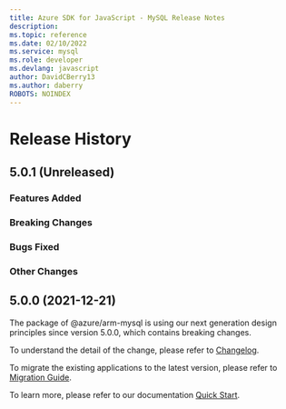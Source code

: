 ```yaml
---
title: Azure SDK for JavaScript - MySQL Release Notes
description: 
ms.topic: reference
ms.date: 02/10/2022
ms.service: mysql
ms.role: developer
ms.devlang: javascript
author: DavidCBerry13
ms.author: daberry
ROBOTS: NOINDEX
---
```

# Release History

## 5.0.1 (Unreleased)

### Features Added

### Breaking Changes

### Bugs Fixed

### Other Changes

## 5.0.0 (2021-12-21)

The package of @azure/arm-mysql is using our next generation design principles since version 5.0.0, which contains breaking changes.

To understand the detail of the change, please refer to [Changelog](https://aka.ms/js-track2-changelog).

To migrate the existing applications to the latest version, please refer to [Migration Guide](https://aka.ms/js-track2-migration-guide).

To learn more, please refer to our documentation [Quick Start](https://aka.ms/js-track2-quickstart).
